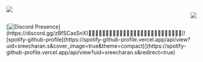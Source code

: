 <div style="display:flex;align-items:center;">
  <div><img src="https://lanyard-profile-readme.vercel.app/api/852891784898936832?&idleMessage=Probably%20planning%20something%20big..." href="Google.com"></div>
</div>
<div style="display:flex;justify-content:flex-end;align-items:center;">
  <div><img src="https://spotify-github-profile.vercel.app/api/view?uid=sreecharan.s&cover_image=true&theme=compact"></div>
</div>

[![Discord Presence](https://lanyard-profile-readme.vercel.app/api/852891784898936832?&idleMessage=Probably%20planning%20something%20big...)](https://discord.gg/zBfSCasSnX)᲼᲼᲼᲼᲼᲼᲼᲼᲼᲼᲼᲼᲼᲼᲼᲼᲼᲼᲼᲼᲼᲼᲼᲼᲼᲼᲼[![spotify-github-profile](https://spotify-github-profile.vercel.app/api/view?uid=sreecharan.s&cover_image=true&theme=compact)](https://spotify-github-profile.vercel.app/api/view?uid=sreecharan.s&redirect=true)
